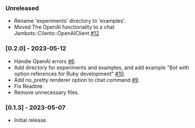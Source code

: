 ### Unreleased

- Rename 'experiments' directory to 'examples'.
- Moved The OpenAI functionality to a chat Jambots::Clients::OpenAIClient [#12](https://github.com/artero/jambots/pull/12)

### [0.2.0] - 2023-05-12

- Handle OpenAI errors [#6](https://github.com/artero/jambots/issues/6).
- Add directory for experiments and examples, and add example "Bot with option references for Ruby development" [#10](https://github.com/artero/jambots/pull/10).
- Add no_pretty renderer option to chat command [#9](https://github.com/artero/jambots/pull/9).
- Fix Readme.
- Remove unnecessary files.

### [0.1.3] - 2023-05-07

- Initial release.
